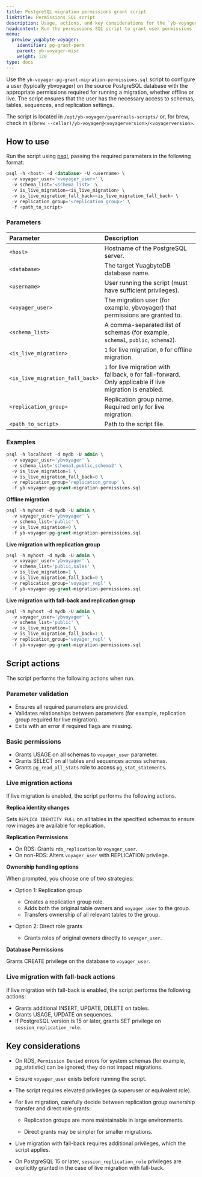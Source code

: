 ```yaml
---
title: PostgreSQL migration permissions grant script
linktitle: Permissions SQL script
description: Usage, actions, and key considerations for the `yb-voyager-pg-grant-migration-permissions.sql` script.
headcontent: Run the permissions SQL script to grant user permissions for migration
menu:
  preview_yugabyte-voyager:
    identifier: pg-grant-perm
    parent: yb-voyager-misc
    weight: 120
type: docs
---
```


Use the `yb-voyager-pg-grant-migration-permissions.sql` script to configure a user (typically ybvoyager) on the source PostgreSQL database with the appropriate permissions required for running a migration, whether offline or live. The script ensures that the user has the necessary access to schemas, tables, sequences, and replication settings.

The script is located in `/opt/yb-voyager/guardrails-scripts/` or, for brew, check in `$(brew --cellar)/yb-voyager@<voyagerversion>/<voyagerversion>`.

## How to use

Run the script using [psql](https://www.postgresql.org/docs/current/app-psql.html), passing the required parameters in the following format:

```sql
psql -h <host> -d <database> -U <username> \
  -v voyager_user='<voyager_user>' \
  -v schema_list='<schema_list>' \
  -v is_live_migration=<is_live_migration> \
  -v is_live_migration_fall_back=<is_live_migration_fall_back> \
  -v replication_group='<replication_group>' \
  -f <path_to_script>
```

### Parameters

| Parameter | Description |
| :--- | :--- |
| `<host>` | Hostname of the PostgreSQL server. |
| `<database>` | The target YuagbyteDB database name. |
| `<username>` | User running the script (must have sufficient privileges). |
| `<voyager_user>` | The migration user (for example, ybvoyager) that permissions are granted to. |
| `<schema_list>` | A comma-separated list of schemas (for example, `schema1`, `public`, `schema2`). |
| `<is_live_migration>` | `1` for live migration, `0` for offline migration. |
| `<is_live_migration_fall_back>` | `1` for live migration with fallback, `0` for fall-forward. Only applicable if live migration is enabled. |
| `<replication_group>` | Replication group name. Required only for live migration. |
| `<path_to_script>` | Path to the script file. |

### Examples

```sql
psql -h localhost -d mydb -U admin \
  -v voyager_user='ybvoyager' \
  -v schema_list='schema1,public,schema2' \
  -v is_live_migration=1 \
  -v is_live_migration_fall_back=0 \
  -v replication_group='replication_group' \
  -f yb-voyager-pg-grant-migration-permissions.sql
```

**Offline migration**

```sql
psql -h myhost -d mydb -U admin \
  -v voyager_user='ybvoyager' \
  -v schema_list='public' \
  -v is_live_migration=0 \
  -f yb-voyager-pg-grant-migration-permissions.sql
```

**Live migration with replication group**

```sql
psql -h myhost -d mydb -U admin \
  -v voyager_user='ybvoyager' \
  -v schema_list='public,sales' \
  -v is_live_migration=1 \
  -v is_live_migration_fall_back=0 \
  -v replication_group='voyager_repl' \
  -f yb-voyager-pg-grant-migration-permissions.sql
```

**Live migration with fall-back and replication group**

```sql
psql -h myhost -d mydb -U admin \
  -v voyager_user='ybvoyager' \
  -v schema_list='public' \
  -v is_live_migration=1 \
  -v is_live_migration_fall_back=1 \
  -v replication_group='voyager_repl' \
  -f yb-voyager-pg-grant-migration-permissions.sql
```

## Script actions

The script performs the following actions when run.

### Parameter validation

- Ensures all required parameters are provided.
- Validates relationships between parameters (for eaxmple, replication group required for live migration).
- Exits with an error if required flags are missing.

### Basic permissions

- Grants USAGE on all schemas to `voyager_user` parameter.
- Grants SELECT on all tables and sequences across schemas.
- Grants `pg_read_all_stats` role to access `pg_stat_statements`.

### Live migration actions

If live migration is enabled, the script performs the following actions.

**Replica identity changes**

Sets `REPLICA IDENTITY FULL` on all tables in the specified schemas to ensure row images are available for replication.

**Replication Permissions**

- On RDS: Grants `rds_replication` to `voyager_user`.
- On non-RDS: Alters `voyager_user` with REPLICATION privilege.

**Ownership handling options**

When prompted, you choose one of two strategies:

- Option 1: Replication group

  - Creates a replication group role.
  - Adds both the original table owners and `voyager_user` to the group.
  - Transfers ownership of all relevant tables to the group.

- Option 2: Direct role grants

  - Grants roles of original owners directly to `voyager_user`.

**Database Permissions**

Grants CREATE privilege on the database to `voyager_user`.

### Live migration with fall-back actions

If live migration with fall-back is enabled, the script performs the following actions:

- Grants additional INSERT, UPDATE, DELETE on tables.
- Grants USAGE, UPDATE on sequences.
- If PostgreSQL version is 15 or later, grants SET privilege on `session_replication_role`.

## Key considerations

- On RDS, `Permission Denied` errors for system schemas (for example, pg_statistic) can be ignored; they do not impact migrations.

- Ensure `voyager_user` exists before running the script.

- The script requires elevated privileges (a superuser or equivalent role).

- For live migration, carefully decide between replication group ownership transfer and direct role grants:

  - Replication groups are more maintainable in large environments.

  - Direct grants may be simpler for smaller migrations.

- Live migration with fall-back requires additional privileges, which the script applies.

- On PostgreSQL 15 or later, `session_replication_role` privileges are explicitly granted in the case of live migration with fall-back.
